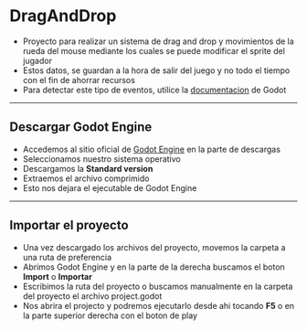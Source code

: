 # DragAndDrop
* Proyecto para realizar un sistema de drag and drop y movimientos de la rueda del mouse mediante los cuales se puede modificar el sprite del jugador
* Estos datos, se guardan a la hora de salir del juego y no todo el tiempo con el fin de ahorrar recursos
* Para detectar este tipo de eventos, utilice la [documentacion](https://docs.godotengine.org/en/stable/tutorials/misc/handling_quit_requests.html) de Godot

---

## Descargar Godot Engine

* Accedemos al sitio oficial de [Godot Engine](https://godotengine.org/download) en la parte de descargas
* Seleccionamos nuestro sistema operativo
* Descargamos la **Standard version**
* Extraemos el archivo comprimido
* Esto nos dejara el ejecutable de Godot Engine

---

## Importar el proyecto

* Una vez descargado los archivos del proyecto, movemos la carpeta a una ruta de preferencia
* Abrimos Godot Engine y en la parte de la derecha buscamos el boton **Import** o **Importar**
* Escribimos la ruta del proyecto o buscamos manualmente en la carpeta del proyecto el archivo project.godot 
* Nos abrira el projecto y podremos ejecutarlo desde ahi tocando **F5** o en la parte superior derecha con el boton de play
